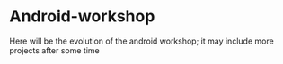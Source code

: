 # Android-workshop
Here will be the evolution of the android workshop; it may include more projects after some time

